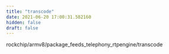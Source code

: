 ```yaml
---
title: "transcode"
date: 2021-06-20 17:00:31.582160
hidden: false
draft: false
---
```


rockchip/armv8/package_feeds_telephony_rtpengine/transcode

